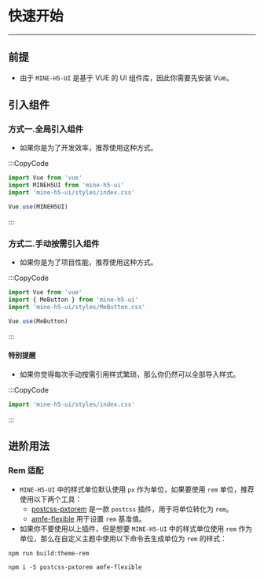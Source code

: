 # 快速开始

---

## 前提

- 由于 `MINE-H5-UI` 是基于 VUE 的 UI 组件库，因此你需要先安装 Vue。

## 引入组件

### 方式一.全局引入组件

- 如果你是为了开发效率，推荐使用这种方式。

:::CopyCode

```JavaScript
import Vue from 'vue'
import MINEH5UI from 'mine-h5-ui'
import 'mine-h5-ui/styles/index.css'

Vue.use(MINEH5UI)
```

:::

### 方式二.手动按需引入组件

- 如果你是为了项目性能，推荐使用这种方式。

:::CopyCode

```JavaScript
import Vue from 'vue'
import { MeButton } from 'mine-h5-ui'
import 'mine-h5-ui/styles/MeButton.css'

Vue.use(MeButton)
```

:::

#### 特别提醒

- 如果你觉得每次手动按需引用样式繁琐，那么你仍然可以全部导入样式。

:::CopyCode

```JavaScript
import 'mine-h5-ui/styles/index.css'
```

:::

## 进阶用法

### Rem 适配

- `MINE-H5-UI` 中的样式单位默认使用 `px` 作为单位，如果要使用 `rem` 单位，推荐使用以下两个工具：
  - [postcss-pxtorem](https://github.com/cuth/postcss-pxtorem) 是一款 `postcss` 插件，用于将单位转化为 `rem`。
  - [amfe-flexible](https://github.com/amfe/lib-flexible) 用于设置 `rem` 基准值。
- 如果你不要使用以上插件，但是想要 `MINE-H5-UI` 中的样式单位使用 `rem` 作为单位，那么在自定义主题中使用以下命令去生成单位为 `rem` 的样式：

```Basic
npm run build:theme-rem
```

```Basic
npm i -S postcss-pxtorem amfe-flexible
```
